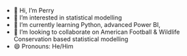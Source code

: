 - 👋 Hi, I’m Perry
- 👀 I’m interested in statistical modelling 
- 🌱 I’m currently learning Python, advanced Power BI, 
- 💞️ I’m looking to collaborate on American Football & Wildlife Conservation based statistical modelling
- 😄 Pronouns: He/Him

<!---
PerryPed314/PerryPed314 is a ✨ special ✨ repository because its `README.md` (this file) appears on your GitHub profile.
You can click the Preview link to take a look at your changes.
--->
